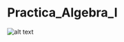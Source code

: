 # Practica_Algebra_I
![alt text](https://nivel40.com/wp-content/uploads/2020/01/videogames_BLOG.jpg)
